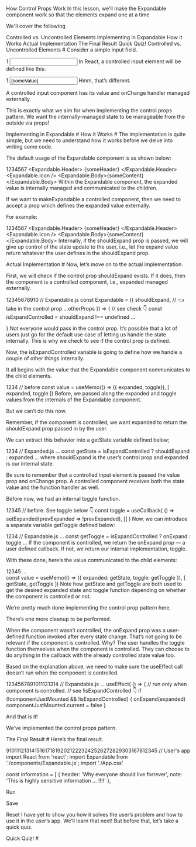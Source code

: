 How Control Props Work
In this lesson, we'll make the Expandable component work so that the elements expand one at a time

We'll cover the following

Controlled vs. Uncontrolled Elements
Implementing in Expandable
How it Works
Actual Implementation
The Final Result
Quick Quiz!
Controlled vs. Uncontrolled Elements #
Consider a simple input field.

1
<input />
In React, a controlled input element will be defined like this:

1
<input value={someValue} onChange={someHandler} />
Hmm, that’s different.

A controlled input component has its value and onChange handler managed externally.

This is exactly what we aim for when implementing the control props pattern. We want the internally-managed state to be manageable from the outside via props!

Implementing in Expandable #
How it Works #
The implementation is quite simple, but we need to understand how it works before we delve into writing some code.

The default usage of the Expandable component is as shown below:

1234567
<Expandable>
   <Expandable.Header>
       {someHeader}
    </Expandable.Header>
    <Expandable.Icon />
    <Expandable.Body>{someContent}</Expandable.Body>
 </Expandable>
Within the Expandable component, the expanded value is internally managed and communicated to the children.

If we want to makeExpandable a controlled component, then we need to accept a prop which defines the expanded value externally.

For example:

1234567
<Expandable shouldExpand={someUserDefinedBooleanValue}>
   <Expandable.Header>
       {someHeader}
    </Expandable.Header>
    <Expandable.Icon />
    <Expandable.Body>{someContent}</Expandable.Body>
 </Expandable>
Internally, if the shouldExpand prop is passed, we will give up control of the state update to the user, i.e., let the expand value return whatever the user defines in the shouldExpand prop.

Actual Implementation #
Now, let’s move on to the actual implementation.

First, we will check if the control prop shouldExpand exists. If it does, then the component is a controlled component, i.e., expanded managed externally.

12345678910
// Expandable.js
const Expandable = ({
  shouldExpand, // 👈 take in the control prop
  ...otherProps
}) => {
  // see check 👇
  const isExpandControlled = shouldExpand !== undefined
  ...

}
Not everyone would pass in the control prop. It’s possible that a lot of users just go for the default use case of letting us handle the state internally. This is why we check to see if the control prop is defined.

Now, the isExpandControlled variable is going to define how we handle a couple of other things internally.

It all begins with the value that the Expandable component communicates to the child elements.

1234
// before 
 const value = useMemo(() => ({ expanded, toggle}), [
    expanded, toggle
  ])
Before, we passed along the expanded and toggle values from the internals of the Expandable component.

But we can’t do this now.

Remember, if the component is controlled, we want expanded to return the shouldExpand prop passed in by the user.

We can extract this behavior into a getState variable defined below;

1234
// Expanded.js
...
const getState = isExpandControlled ? shouldExpand : expanded
...
where shouldExpand is the user’s control prop and expanded is our internal state.

Be sure to remember that a controlled input element is passed the value prop and onChange prop. A controlled component receives both the state value and the function handler as well.

Before now, we had an internal toggle function.

12345
// before. See toggle below 👇 
 const toggle = useCallback(
    () => setExpanded(prevExpanded => !prevExpanded),
    []
  )
Now, we can introduce a separate variable getToggle defined below:

1234
// Expandable.js
 ...
  const getToggle = isExpandControlled ? onExpand : toggle
...
If the component is controlled, we return the onExpand prop — a user defined callback. If not, we return our internal implementation, toggle.

With these done, here’s the value communicated to the child elements:

12345
...  
const value = useMemo(() => ({ expanded: getState, toggle: getToggle }), [
    getState,
    getToggle
  ])
Note how getState and getToggle are both used to get the desired expanded state and toggle function depending on whether the component is controlled or not.

We’re pretty much done implementing the control prop pattern here.

There’s one more cleanup to be performed.

When the component wasn’t controlled, the onExpand prop was a user-defined function invoked after every state change. That’s not going to be relevant if the component is controlled. Why? The user handles the toggle function themselves when the component is controlled. They can choose to do anything in the callback with the already controlled state value too.

Based on the explanation above, we need to make sure the useEffect call doesn’t run when the component is controlled.

1234567891011121314
// Expandable.js
... 
useEffect(
    () => {
		// run only when component is controlled. 
        // see !isExpandControlled  👇
      if (!componentJustMounted && !isExpandControlled) {
        onExpand(expanded)
        componentJustMounted.current = false
      }

And that is it!

We’ve implemented the control props pattern.

The Final Result #
Here’s the final result.

91011121314151617181920212223242526272829303167812345
// User's app
import React from 'react';
import Expandable from './components/Expandable.js';
import './App.css'

const information = [
  {
    header: 'Why everyone should live forrever',
    note: 'This is highly sensitive information ... !!!!'
  },


Run

Save

Reset
I have yet to show you how it solves the user’s problem and how to use it in the user’s app. We’ll learn that next! But before that, let’s take a quick quiz.

Quick Quiz! #
